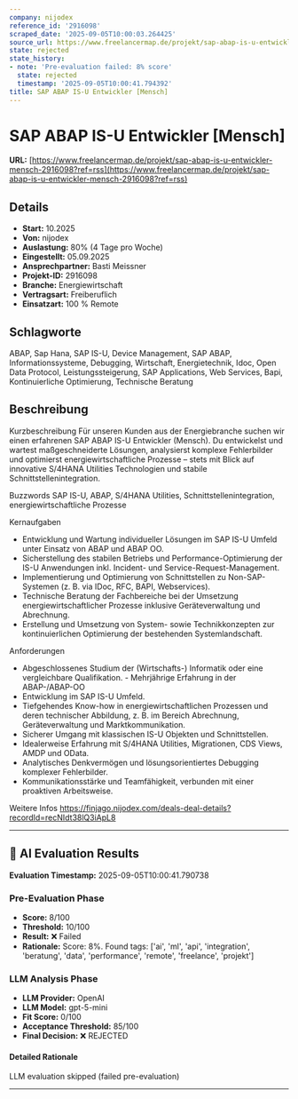 ```yaml
---
company: nijodex
reference_id: '2916098'
scraped_date: '2025-09-05T10:00:03.264425'
source_url: https://www.freelancermap.de/projekt/sap-abap-is-u-entwickler-mensch-2916098?ref=rss
state: rejected
state_history:
- note: 'Pre-evaluation failed: 8% score'
  state: rejected
  timestamp: '2025-09-05T10:00:41.794392'
title: SAP ABAP IS-U Entwickler [Mensch]
---
```



# SAP ABAP IS-U Entwickler [Mensch]
**URL:** [https://www.freelancermap.de/projekt/sap-abap-is-u-entwickler-mensch-2916098?ref=rss](https://www.freelancermap.de/projekt/sap-abap-is-u-entwickler-mensch-2916098?ref=rss)
## Details
- **Start:** 10.2025
- **Von:** nijodex
- **Auslastung:** 80% (4 Tage pro Woche)
- **Eingestellt:** 05.09.2025
- **Ansprechpartner:** Basti Meissner
- **Projekt-ID:** 2916098
- **Branche:** Energiewirtschaft
- **Vertragsart:** Freiberuflich
- **Einsatzart:** 100
                                                % Remote

## Schlagworte
ABAP, Sap Hana, SAP IS-U, Device Management, SAP ABAP, Informationssysteme, Debugging, Wirtschaft, Energietechnik, Idoc, Open Data Protocol, Leistungssteigerung, SAP Applications, Web Services, Bapi, Kontinuierliche Optimierung, Technische Beratung

## Beschreibung
Kurzbeschreibung
Für unseren Kunden aus der Energiebranche suchen wir einen erfahrenen SAP ABAP IS-U Entwickler (Mensch). Du entwickelst und wartest maßgeschneiderte Lösungen, analysierst komplexe Fehlerbilder und optimierst energiewirtschaftliche Prozesse – stets mit Blick auf innovative S/4HANA Utilities Technologien und stabile Schnittstellenintegration.

Buzzwords
SAP IS-U, ABAP, S/4HANA Utilities, Schnittstellenintegration, energiewirtschaftliche Prozesse

Kernaufgaben
- Entwicklung und Wartung individueller Lösungen im SAP IS-U Umfeld unter Einsatz von ABAP und ABAP OO.
- Sicherstellung des stabilen Betriebs und Performance-Optimierung der IS-U Anwendungen inkl. Incident- und Service-Request-Management.
- Implementierung und Optimierung von Schnittstellen zu Non-SAP-Systemen (z. B. via IDoc, RFC, BAPI, Webservices).
- Technische Beratung der Fachbereiche bei der Umsetzung energiewirtschaftlicher Prozesse inklusive Geräteverwaltung und Abrechnung.
- Erstellung und Umsetzung von System- sowie Technikkonzepten zur kontinuierlichen Optimierung der bestehenden Systemlandschaft.

Anforderungen
- Abgeschlossenes Studium der (Wirtschafts-) Informatik oder eine vergleichbare Qualifikation. - Mehrjährige Erfahrung in der ABAP-/ABAP-OO
- Entwicklung im SAP IS-U Umfeld.
- Tiefgehendes Know-how in energiewirtschaftlichen Prozessen und deren technischer Abbildung, z. B. im Bereich Abrechnung, Geräteverwaltung und Marktkommunikation.
- Sicherer Umgang mit klassischen IS-U Objekten und Schnittstellen.
- Idealerweise Erfahrung mit S/4HANA Utilities, Migrationen, CDS Views, AMDP und OData.
- Analytisches Denkvermögen und lösungsorientiertes Debugging komplexer Fehlerbilder.
- Kommunikationsstärke und Teamfähigkeit, verbunden mit einer proaktiven Arbeitsweise.

Weitere Infos
https://finjago.nijodex.com/deals-deal-details?recordId=recNIdt38lQ3iApL8

---

## 🤖 AI Evaluation Results

**Evaluation Timestamp:** 2025-09-05T10:00:41.790738

### Pre-Evaluation Phase
- **Score:** 8/100
- **Threshold:** 10/100
- **Result:** ❌ Failed
- **Rationale:** Score: 8%. Found tags: ['ai', 'ml', 'api', 'integration', 'beratung', 'data', 'performance', 'remote', 'freelance', 'projekt']

### LLM Analysis Phase
- **LLM Provider:** OpenAI
- **LLM Model:** gpt-5-mini
- **Fit Score:** 0/100
- **Acceptance Threshold:** 85/100
- **Final Decision:** ❌ REJECTED

#### Detailed Rationale
LLM evaluation skipped (failed pre-evaluation)

---
